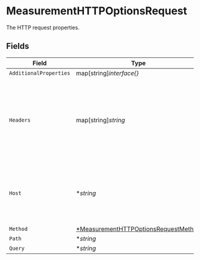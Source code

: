 # MeasurementHTTPOptionsRequest

The HTTP request properties.


## Fields

| Field                                                                                                      | Type                                                                                                       | Required                                                                                                   | Description                                                                                                |
| ---------------------------------------------------------------------------------------------------------- | ---------------------------------------------------------------------------------------------------------- | ---------------------------------------------------------------------------------------------------------- | ---------------------------------------------------------------------------------------------------------- |
| `AdditionalProperties`                                                                                     | map[string]*interface{}*                                                                                   | :heavy_minus_sign:                                                                                         | N/A                                                                                                        |
| `Headers`                                                                                                  | map[string]*string*                                                                                        | :heavy_minus_sign:                                                                                         | Additional request headers. Note that the `Host` and `User-Agent` are reserved and internally overridden.<br/> |
| `Host`                                                                                                     | **string*                                                                                                  | :heavy_minus_sign:                                                                                         | An optional override for the `Host` header. The default value is based on the `target`.<br/>               |
| `Method`                                                                                                   | [*MeasurementHTTPOptionsRequestMethod](../../models/shared/measurementhttpoptionsrequestmethod.md)         | :heavy_minus_sign:                                                                                         | N/A                                                                                                        |
| `Path`                                                                                                     | **string*                                                                                                  | :heavy_minus_sign:                                                                                         | N/A                                                                                                        |
| `Query`                                                                                                    | **string*                                                                                                  | :heavy_minus_sign:                                                                                         | N/A                                                                                                        |